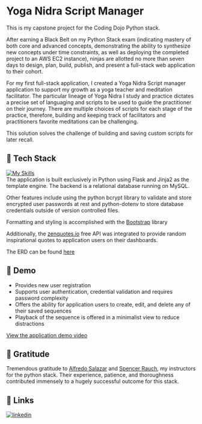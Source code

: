 
# Yoga Nidra Script Manager

This is my capstone project for the Coding Dojo Python stack. 

After earning a Black Belt on my Python Stack exam (indicating mastery of both core and advanced concepts, demonstrating the ability to synthesize new concepts under time constraints, as well as deploying the completed project to an AWS EC2 instance), ninjas are allotted no more than seven days to design, plan, build, publish, and present a full-stack web application to their cohort.

For my first full-stack application, I created a Yoga Nidra Script manager application to support my growth as a yoga teacher and meditation facilitator. The particular lineage of Yoga Nidra I study and practice dictates a precise set of languaging and scripts to be used to guide the practitioner on their journey. There are multiple choices of scripts for each stage of the practice, therefore, building and keeping track of facilitators and practitioners favorite meditations can be challenging.

This solution solves the challenge of building and saving custom scripts for later recall.

## 👾 Tech Stack
[![My Skills](https://skillicons.dev/icons?i=python,flask,mysql,js,html,css,bootstrap)](https://skillicons.dev)  
The application is built exclusively in Python using Flask and Jinja2 as the template engine. The backend is a relational database running on MySQL. 

Other features include using the python bcrypt library to validate and store encrypted user passwords at rest and python-dotenv to store database credentials outside of version controlled files.

Formatting and styling is accomplished with the [Bootstrap](https://getbootstrap.com/) library

Additionally, the [zenquotes.io](https://zenquotes.io/) free API was integrated to provide random inspirational quotes to application users on their dashboards.

The ERD can be found [here](https://user-images.githubusercontent.com/29583448/213787543-a5869f2c-5996-4cd3-81a3-3918759a43f3.png)


## 🍿 Demo
* Provides new user registration
* Supports user authentication, credential validation and requires password complexity
* Offers the ability for application users to create, edit, and delete any of their saved sequences
* Playback of the sequence is offered in a minimalist view to reduce distractions

[View the application demo video](https://youtu.be/b7hhidRaD1A)

## 🙏 Gratitude
Tremendous gratitude to [Alfredo Salazar](https://www.linkedin.com/in/alfredo-salazar-6562b4a1/) and [Spencer Rauch](https://www.linkedin.com/in/spencer-rauch/), my instructors for the python stack. Their experience, patience, and thoroughness contributed immensely to a hugely successful outcome for this stack.

## 🔗 Links
[![linkedin](https://img.shields.io/badge/linkedin-0A66C2?style=for-the-badge&logo=linkedin&logoColor=white)](https://www.linkedin.com/in/brianjlucius)




